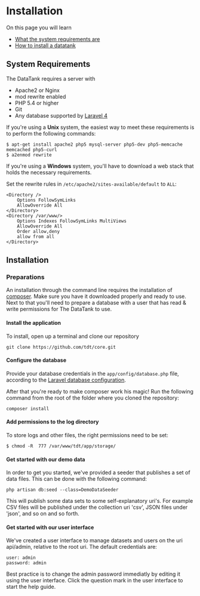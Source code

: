 # Installation

On this page you will learn

* [What the system requirements are](#requirements)
* [How to install a datatank](#installation)

<a id='requirements' class='anchor'></a>
## System Requirements

The DataTank requires a server with

* Apache2 or Nginx
* mod rewrite enabled
* PHP 5.4 or higher
* Git
* Any database supported by [Laravel 4](http://four.laravel.com/docs/database)

If you're using a <strong>Unix</strong> system, the easiest way to meet these requirements is to perform the following commands:

    $ apt-get install apache2 php5 mysql-server php5-dev php5-memcache memcached php5-curl
    $ a2enmod rewrite

If you're using a <strong>Windows</strong> system, you'll have to download a web stack that holds the necessary requirements.

Set the rewrite rules in <code>/etc/apache2/sites-available/default</code> to <code>ALL</code>:

    <Directory />
        Options FollowSymLinks
        AllowOverride All
    </Directory>
    <Directory /var/www/>
        Options Indexes FollowSymLinks MultiViews
        AllowOverride All
        Order allow,deny
        allow from all
    </Directory>


<a id='installation' class='anchor'></a>
## Installation

### Preparations

An installation through the command line requires the installation of [composer](http://getcomposer.org/). Make sure you have it downloaded properly and ready to use. Next to that you'll need to prepare a database with a user that has read & write permissions for The DataTank to use.

#### Install the application

To install, open up a terminal and clone our repository

    git clone https://github.com/tdt/core.git

#### Configure the database

Provide your database credentials in the `app/config/database.php` file, according to the [Laravel database configuration](http://laravel.com/docs/configuration).

After that you're ready to make composer work his magic! Run the following command from the root of the folder where you cloned the repository:

    composer install
    
#### Add permissions to the log directory

To store logs and other files, the right permissions need to be set:

    $ chmod -R  777 /var/www/tdt/app/storage/

#### Get started with our demo data

In order to get you started, we've provided a seeder that publishes a set of data files. This can be done with the following command:

    php artisan db:seed --class=DemoDataSeeder

This will publish some data sets to some self-explanatory uri's. For example CSV files will be published under the collection uri 'csv', JSON files under 'json', and so on and so forth.

#### Get started with our user interface

We've created a user interface to manage datasets and users on the uri api/admin, relative to the root uri. The default credentials are:

    user: admin
    password: admin

Best practice is to change the admin password immediatly by editing it using the user interface. Click the question mark <i class='fa fa-lg fa-question-circle'></i> in the user interface to start the help guide.
